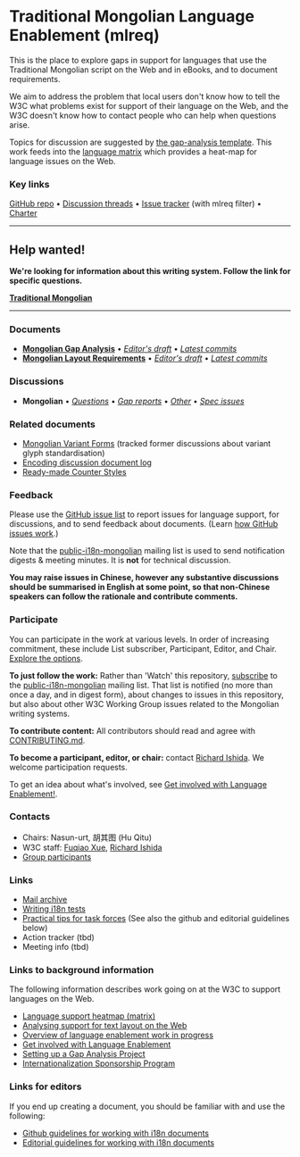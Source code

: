 # Traditional Mongolian Language Enablement (mlreq)

This is the place to explore gaps in support for languages that use the Traditional Mongolian script on the Web and in eBooks, and to document requirements.

We aim to address the problem that local users don't know how to tell the W3C what problems exist for support of their language on the Web, and the W3C doesn't know how to contact people who can help when questions arise.

Topics for discussion are suggested by [the gap-analysis template](https://www.w3.org/International/i18n-activity/templates/gap-analysis/gap-analysis_template.html). This work feeds into the [language matrix](https://www.w3.org/International/typography/gap-analysis/language-matrix.html) which provides a heat-map for language issues on the Web.


### Key links
[GitHub repo](https://github.com/w3c/mlreq) • [Discussion threads](https://github.com/w3c/mlreq/issues) • [Issue tracker](https://www.w3.org/International/i18n-activity/textlayout/?filter=mlreq) (with mlreq filter) • [Charter](https://www.w3.org/International/mlreq/charter/)


---
## Help wanted! ###
**We're looking for information about this writing system. Follow the link for specific questions.**

**[Traditional Mongolian](https://github.com/w3c/mlreq/issues?q=is%3Aissue+is%3Aopen+label%3Aquestion)**

---




### Documents
- [**Mongolian Gap Analysis**](https://www.w3.org/TR/mong-gap) • [*Editor's draft*](https://www.w3.org/International/mlreq/gap-analysis/) • [*Latest commits*](https://github.com/w3c/mlreq/commits/gh-pages/gap-analysis/index.html)
- [**Mongolian Layout Requirements**](https://www.w3.org/TR/mlreq) • [*Editor's draft*](https://www.w3.org/International/mlreq/) • [*Latest commits*](https://github.com/w3c/mlreq/commits/gh-pages/index.html)



### Discussions
- **Mongolian** • [*Questions*](https://github.com/w3c/mlreq/issues?q=is%3Aissue+is%3Aopen+label%3Aquestion)
• [*Gap reports*](https://github.com/w3c/mlreq/labels/doc%3Among)
• [*Other*](https://github.com/w3c/mlreq/issues?q=is%3Aopen+-label%3Aquestion+-label%3Agap) 
• [*Spec issues*](https://github.com/w3c/i18n-activity/issues?q=is%3Aopen+label%3Amlreq+label%3Aspec-type-issue)


### Related documents
- [Mongolian Variant Forms](https://r12a.github.io/mongolian-variants/) (tracked former discussions about variant glyph standardisation)
- [Encoding discussion document log](https://w3c.github.io/mlreq/variants/document-log.html)
- [Ready-made Counter Styles](https://www.w3.org/TR/predefined-counter-styles/)


### Feedback
Please use the [GitHub issue list](https://github.com/w3c/mlreq/issues) to report issues for language support, for discussions, and to send feedback about documents. (Learn [how GitHub issues work](https://www.w3.org/International/i18n-activity/guidelines/issues.html).)

Note that the [public-i18n-mongolian](https://lists.w3.org/Archives/Public/public-i18n-mongolian/) mailing list is used to send notification digests & meeting minutes. It is **not** for technical discussion.

**You may raise issues in Chinese, however any substantive discussions should be summarised in English at some point, so that non-Chinese speakers can follow the rationale and contribute comments.**

### Participate
You can participate in the work at various levels. In order of increasing commitment, these include List subscriber, Participant, Editor, and Chair. [Explore the options](https://www.w3.org/International/i18n-drafts/pages/languagedev_participation.html).

**To just follow the work:** Rather than 'Watch' this repository, [subscribe](mailto:public-i18n-mongolian-request@w3.org?subject=subscribe) to the [public-i18n-mongolian](https://lists.w3.org/Archives/Public/public-i18n-mongolian/) mailing list. That list is notified (no more than once a day, and in digest form), about changes to issues in this repository, but also about other W3C Working Group issues related to the Mongolian writing systems.

**To contribute content:** All contributors should read and agree with [CONTRIBUTING.md](CONTRIBUTING.md).

**To become a participant, editor, or chair:** contact [Richard Ishida](mailto:ishida@w3.org). We welcome participation requests.

To get an idea about what's involved, see  [Get involved with Language Enablement!](https://www.w3.org/International/i18n-drafts/pages/languagedev_participation). 



### Contacts

- Chairs: Nasun-urt, 胡其图 (Hu Qitu)
- W3C staff: [Fuqiao Xue](mailto:xfq@w3.org), [Richard Ishida](mailto:ishida@w3.org)
- [Group participants](https://www.w3.org/groups/tf/i18n-mlreq/participants)


### Links
- [Mail archive](https://lists.w3.org/Archives/Public/public-i18n-mongolian/)
- [Writing i18n tests](https://github.com/w3c/i18n-activity/wiki/Writing-i18n-tests)
- [Practical tips for task forces](https://www.w3.org/International/i18n-activity/guidelines/process.html) (See also the github and editorial guidelines below)
- Action tracker (tbd)
- Meeting info (tbd)


### Links to background information
The following information describes work going on at the W3C to support languages on the Web.
- [Language support heatmap (matrix)](https://www.w3.org/International/typography/gap-analysis/language-matrix.html)
- [Analysing support for text layout on the Web](https://www.w3.org/International/i18n-drafts/nav/languagedev)
- [Overview of language enablement work in progress](https://www.w3.org/International/i18n-drafts/nav/languagedev)
- [Get involved with Language Enablement](https://www.w3.org/International/i18n-drafts/pages/languagedev_participation)
- [Setting up a Gap Analysis Project](https://github.com/w3c/typography/wiki/Setting-up-a-Gap-Analysis-Project)
- [Internationalization Sponsorship Program](https://www.w3.org/International/sponsorship/)


### Links for editors
If you end up creating a document, you should be familiar with and use the following:

- [Github guidelines for working with i18n documents](https://www.w3.org/International/i18n-activity/guidelines/github)
- [Editorial guidelines for working with i18n documents](https://www.w3.org/International/i18n-activity/guidelines/editing)
